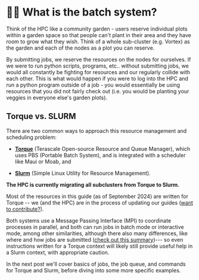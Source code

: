 # 👩🌾 What is the batch system?

Think of the HPC like a community garden - users reserve individual plots within a garden space so that people can't plant in their area and they have room to grow what they wish. Think of a whole sub-cluster (e.g. Vortex) as the garden and each of the nodes as a plot you can reserve. 

By submitting jobs, we reserve the resources on the nodes for ourselves. If we were to run python scripts, programs, etc.. without submitting jobs, we would all constantly be fighting for resources and our regularly collide with each other. This is what would happen if you were to log into the HPC and run a python program outside of a job - you would essentially be using resources that you did not fairly check out (i.e. you would be planting your veggies in everyone else's garden plots).

## Torque vs. SLURM

There are two common ways to approach this resource management and scheduling problem: 

- [**Torque**](https://en.wikipedia.org/wiki/TORQUE) (Terascale Open-source Resource and Queue Manager), which uses PBS (Portable Batch System), and is integrated with a scheduler like Maui or Moab, and

- [**Slurm**](https://en.wikipedia.org/wiki/Slurm_Workload_Manager) (Simple Linux Utility for Resource Management).  

**The HPC is currently migrating all subclusters from Torque to Slurm.**  

Most of the resources in this guide (as of September 2024) are written for Torque -- we (and the HPC) are in the process of updating our guides ([want to contribute?](https://github.com/D8A-SCIENCE/hpc-gitbook)). 

Both systems use a Message Passing Interface (MPI) to coordinate processes in parallel, and both can run jobs in batch mode or interactive mode, among other similarities, although there also many differences, like where and how jobs are submitted ([check out this summary](https://www.wm.edu/offices/it/services/researchcomputing/using/running_jobs_slurm/))--- so even instructions written for a Torque context will likely still provide useful help in a Slurm context, with appropriate caution.

In the next post we'll cover basics of jobs, the job queue, and commands for Torque and Slurm, before diving into some more specific examples.

####
